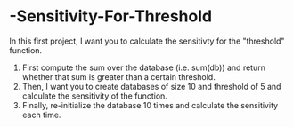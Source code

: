 # -Sensitivity-For-Threshold
In this first project, I want you to calculate the sensitivty for the "threshold" function. 
1. First compute the sum over the database (i.e. sum(db)) and return whether that sum is greater than a certain threshold.
2. Then, I want you to create databases of size 10 and threshold of 5 and calculate the sensitivity of the function. 
3. Finally, re-initialize the database 10 times and calculate the sensitivity each time.
